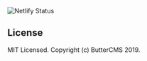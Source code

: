 <!-- prettier-ignore-start -->

![Netlify Status][netlify-badge]

<!-- prettier-ignore-end -->

## License

MIT Licensed. Copyright (c) ButterCMS 2019.

<!-- prettier-ignore-start -->

[netlify-badge]: https://api.netlify.com/api/v1/badges/6d6612a8-c4f4-44d6-a5d7-81e6afec737b/deploy-status

<!-- prettier-ignore-end -->
